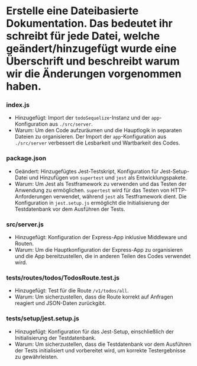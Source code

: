 # Erstelle eine Dateibasierte Dokumentation. Das bedeutet ihr schreibt für jede Datei, welche geändert/hinzugefügt wurde eine Überschrift und beschreibt warum wir die Änderungen vorgenommen haben.

### index.js

- Hinzugefügt: Import der `todoSequelize`-Instanz und der `app`-Konfiguration aus `./src/server`.
- Warum: Um den Code aufzuräumen und die Hauptlogik in separaten Dateien zu organisieren. Der Import der `app`-Konfiguration aus `./src/server` verbessert die Lesbarkeit und Wartbarkeit des Codes.

### package.json

- Geändert: Hinzugefügtes Jest-Testskript, Konfiguration für Jest-Setup-Datei und Hinzufügen von `supertest` und `jest` als Entwicklungspakete.
- Warum: Um Jest als Testframework zu verwenden und das Testen der Anwendung zu ermöglichen. `supertest` wird für das Testen von HTTP-Anforderungen verwendet, während `jest` als Testframework dient. Die Konfiguration in `jest.setup.js` ermöglicht die Initialisierung der Testdatenbank vor dem Ausführen der Tests.

### src/server.js

- Hinzugefügt: Konfiguration der Express-App inklusive Middleware und Routen.
- Warum: Um die Hauptkonfiguration der Express-App zu organisieren und die App bereitzustellen, die in anderen Teilen des Codes verwendet wird.

### tests/routes/todos/TodosRoute.test.js

- Hinzugefügt: Test für die Route `/v1/todos/all`.
- Warum: Um sicherzustellen, dass die Route korrekt auf Anfragen reagiert und JSON-Daten zurückgibt.

### tests/setup/jest.setup.js

- Hinzugefügt: Konfiguration für das Jest-Setup, einschließlich der Initialisierung der Testdatenbank.
- Warum: Um sicherzustellen, dass die Testdatenbank vor dem Ausführen der Tests initialisiert und vorbereitet wird, um korrekte Testergebnisse zu gewährleisten.
